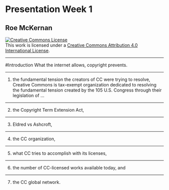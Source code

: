 # Presentation Week 1
## Roe McKernan

<a rel="license" href="http://creativecommons.org/licenses/by/4.0/"><img alt="Creative Commons License" style="border-width:0" src="https://i.creativecommons.org/l/by/4.0/88x31.png" /></a><br />This work is licensed under a <a rel="license" href="http://creativecommons.org/licenses/by/4.0/">Creative Commons Attribution 4.0 International License</a>.
___
#Introduction
What the internet allows, copyright prevents.
___

1. the fundamental tension the creators of CC were trying to resolve,
Creative Commons is tax-exempt organization dedicated to resolving the fundamental tension created by the 105 U.S. Congress through their legislation of ...   
___
2. the Copyright Term Extension Act,
___
    
3.  Eldred vs Ashcroft,
___
    
4.  the CC organization,
___
    
5.  what CC tries to accomplish with its licenses,
___
    
6.    the number of CC-licensed works available today, and
___
    
7.    the CC global network.


